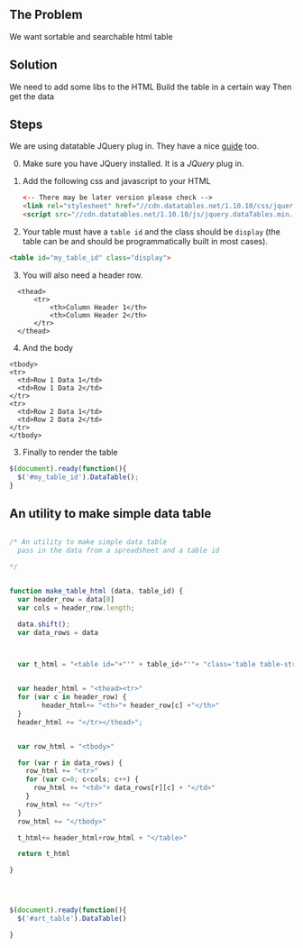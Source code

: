 
## The Problem

We want sortable and searchable html table


## Solution

We need to add some libs to the HTML
Build the table in a certain way
Then get the data


## Steps

We are using datatable JQuery plug in. They have a nice [guide](https://datatables.net/manual/installation) too.

0. Make sure you have JQuery installed. It is a *JQuery* plug in.
1. Add the following css and javascript to your HTML

    ```html
    <-- There may be later version please check -->
    <link rel="stylesheet" href="//cdn.datatables.net/1.10.10/css/jquery.dataTables.min.css">
    <script src="//cdn.datatables.net/1.10.10/js/jquery.dataTables.min.js"></script>
    ```
2. Your table must have a `table id` and the class should be `display` (the table can be and should be programmatically built in most cases).

```html
<table id="my_table_id" class="display">
```		

3. You will also need a header row.
  ```
    <thead>
        <tr>
            <th>Column Header 1</th>
            <th>Column Header 2</th>
        </tr>
    </thead>
  ```
4. And the body
  ```
<tbody>
  <tr>
    <td>Row 1 Data 1</td>
    <td>Row 1 Data 2</td>
  </tr>
  <tr>
    <td>Row 2 Data 1</td>
    <td>Row 2 Data 2</td>
  </tr>
</tbody>
```

3. Finally to render the table
```javascript
$(document).ready(function(){
  $('#my_table_id').DataTable();
}
```
## An utility to make simple data table

```javascript

/* An utility to make simple data table
  pass in the data from a spreadsheet and a table id

*/  


function make_table_html (data, table_id) {
  var header_row = data[0]
  var cols = header_row.length;

  data.shift();
  var data_rows = data



  var t_html = "<table id="+"'" + table_id+"'"+ "class='table table-striped table-hover cell-border'>"


  var header_html = "<thead><tr>"
  for (var c in header_row) {
        header_html+= "<th>"+ header_row[c] +"</th>"
  }
  header_html += "</tr></thead>";


  var row_html = "<tbody>"

  for (var r in data_rows) {
    row_html += "<tr>"
    for (var c=0; c<cols; c++) {
      row_html += "<td>"+ data_rows[r][c] + "</td>"
    }
    row_html += "</tr>"
  }
  row_html += "</tbody>"

  t_html+= header_html+row_html + "</table>"

  return t_html

}




$(document).ready(function(){
  $('#art_table').DataTable()

}









```

